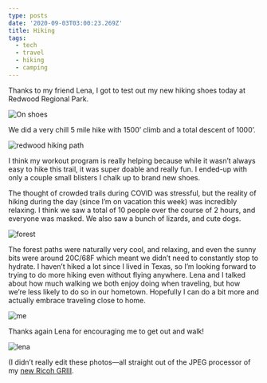 ```yaml
---
type: posts
date: '2020-09-03T03:00:23.269Z'
title: Hiking
tags:
  - tech
  - travel
  - hiking
  - camping
---
```


Thanks to my friend Lena, I got to test out my new hiking shoes today at Redwood Regional Park.

![On shoes](/onshoes.jpg)

We did a very chill 5 mile hike with 1500’ climb and a total descent of 1000’.

![redwood hiking path](/redwoodhiking.jpg)

I think my workout program is really helping because while it wasn’t always easy to hike this trail, it was super doable and really fun. I ended-up with only a couple small blisters I chalk up to brand new shoes.

The thought of crowded trails during COVID was stressful, but the reality of hiking during the day (since I’m on vacation this week) was incredibly relaxing. I think we saw a total of 10 people over the course of 2 hours, and everyone was masked. We also saw a bunch of lizards, and cute dogs.

![forest](/forest.jpg)

The forest paths were naturally very cool, and relaxing, and even the sunny bits were around 20C/68F which meant we didn’t need to constantly stop to hydrate.  I haven’t hiked a lot since I lived in Texas, so I’m looking forward to trying to do more hiking even without flying anywhere. Lena and I talked about how much walking we both enjoy doing when traveling, but how we’re less likely to do so in our hometown. Hopefully I can do a bit more and actually embrace traveling close to home.

![me](/me_hiking.jpg)

Thanks again Lena for encouraging me to get out and walk!

![lena](/lena.jpg)

(I didn’t really edit these photos—all straight out of the JPEG processor of my [new Ricoh GRIII](/posts/2020-08-07-a-few-weeks-with-a/).

